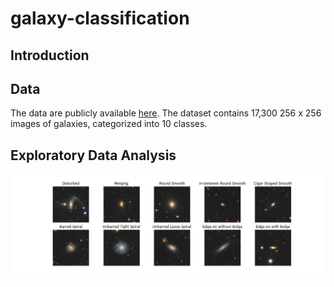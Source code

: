 # galaxy-classification

## Introduction

## Data
The data are publicly available <a href="https://astronn.readthedocs.io/en/latest/galaxy10.html">here</a>.  The dataset contains 17,300 256 x 256 images of galaxies, categorized into 10 classes.

## Exploratory Data Analysis

<img src="https://github.com/jstodd867/galaxy-classification/blob/main/imgs/class_examples.png">
